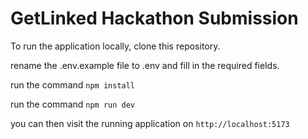 # GetLinked Hackathon Submission

To run the application locally, clone this repository.



rename the .env.example file to .env and fill in the required fields.

run the command `npm install`

run the command `npm run dev`

you can then visit the running application on `http://localhost:5173`

